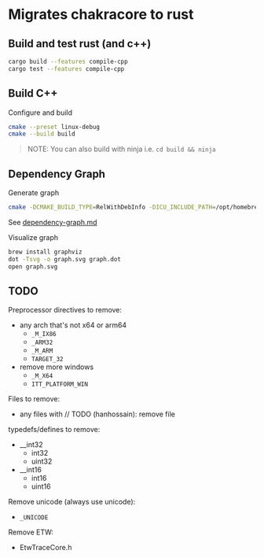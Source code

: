 # Migrates chakracore to rust

## Build and test rust (and c++)

```sh
cargo build --features compile-cpp
cargo test --features compile-cpp
```

## Build C++

Configure and build

```sh
cmake --preset linux-debug
cmake --build build
```

> NOTE: You can also build with ninja i.e. `cd build && ninja`

## Dependency Graph

Generate graph

```sh
cmake -DCMAKE_BUILD_TYPE=RelWithDebInfo -DICU_INCLUDE_PATH=/opt/homebrew/opt/icu4c/include -DDISABLE_JIT=ON -GNinja -DCMAKE_CXX_COMPILER=clang++ -DCMAKE_C_COMPILER=clang --graphviz=graph.dot ..
```

See [dependency-graph.md](./dependency-graph.md)

Visualize graph

```sh
brew install graphviz
dot -Tsvg -o graph.svg graph.dot
open graph.svg
```

## TODO

Preprocessor directives to remove:
- any arch that's not x64 or arm64
  - `_M_IX86`
  - `_ARM32`
  - `_M_ARM`
  - `TARGET_32`
- remove more windows
  - `_M_X64`
  - `ITT_PLATFORM_WIN`

Files to remove:
- any files with // TODO (hanhossain): remove file

typedefs/defines to remove:
- __int32
  - int32
  - uint32
- __int16
  - int16
  - uint16

Remove unicode (always use unicode):
- `_UNICODE`

Remove ETW:
- EtwTraceCore.h
